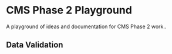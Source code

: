 # CMS Phase 2 Playground

A playground of ideas and documentation for CMS Phase 2 work..

## Data Validation
